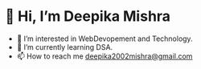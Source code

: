 # 👋 Hi, I’m Deepika Mishra
- 👀 I’m interested in WebDevopement and Technology.
- 🌱 I’m currently learning DSA.
- 📫 How to reach me deepika2002mishra@gmail.com
